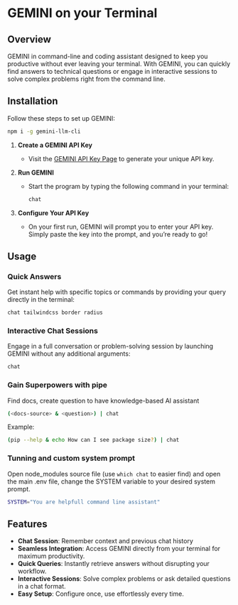 # GEMINI on your Terminal

## Overview

GEMINI in command-line and coding assistant designed to keep you productive without ever leaving your terminal. With GEMINI, you can quickly find answers to technical questions or engage in interactive sessions to solve complex problems right from the command line.  

## Installation  

Follow these steps to set up GEMINI:  

```bash
npm i -g gemini-llm-cli
```

1. **Create a GEMINI API Key**  
   - Visit the [GEMINI API Key Page](https://aistudio.google.com/apikey) to generate your unique API key.  

2. **Run GEMINI**  
   - Start the program by typing the following command in your terminal:  
     ```bash  
     chat  
     ```  

3. **Configure Your API Key**  
   - On your first run, GEMINI will prompt you to enter your API key. Simply paste the key into the prompt, and you’re ready to go!  

## Usage  

### Quick Answers  

Get instant help with specific topics or commands by providing your query directly in the terminal:  
```bash  
chat tailwindcss border radius  
```  

### Interactive Chat Sessions  

Engage in a full conversation or problem-solving session by launching GEMINI without any additional arguments:  
```bash  
chat  
```  

### Gain Superpowers with pipe  

Find docs, create question to have knowledge-based AI assistant
```bash  
(<docs-source> & <question>) | chat
```  

Example:
```bash  
(pip --help & echo How can I see package size?) | chat
```  

### Tunning and custom system prompt
Open node_modules source file (use ```which chat``` to easier find) and open the main .env file, change the SYSTEM variable to your desired system prompt.

```bash
SYSTEM="You are helpfull command line assistant"
```

## Features  

- **Chat Session**: Remember context and previous chat history
- **Seamless Integration**: Access GEMINI directly from your terminal for maximum productivity.  
- **Quick Queries**: Instantly retrieve answers without disrupting your workflow.  
- **Interactive Sessions**: Solve complex problems or ask detailed questions in a chat format.  
- **Easy Setup**: Configure once, use effortlessly every time.  
